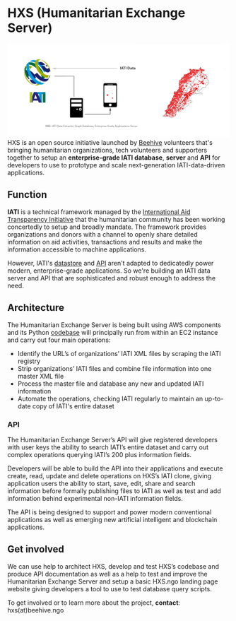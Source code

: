 # HXS (Humanitarian Exchange Server)
![HXS Diagram](https://github.com/HXS-API/Server/blob/master/HXS_API.png)
HXS is an open source initiative launched by [Beehive](https://beehive.ngo) volunteers that's bringing humanitarian organizations, tech volunteers and supporters together to setup an **enterprise-grade IATI database**, **server** and **API** for developers to use to prototype and scale next-generation IATI-data-driven applications.
## Function

**IATI** is a technical framework managed by the [International Aid Transparency Initiative](http://iatistandard.org) that the humanitarian community has been working concertedly to setup and broadly mandate. The framework provides organizations and donors with a channel to openly share detailed information on aid activities, transactions and results and make the information accessible to machine applications.

However, IATI's [datastore](http://datastore.iatistandard.org/docs/) and [API](https://iatiregistry.org/registry-api) aren't adapted to dedicatedly power modern, enterprise-grade applications. So we're building an IATI data server and API that are sophisticated and robust enough to address the need.

## Architecture

The Humanitarian Exchange Server is being built using AWS components and its Python [codebase](https://github.com/HXS-API/Server/tree/master/Codebase) will principally run from within an EC2 instance and carry out four main operations:

* Identify the URL’s of organizations’ IATI XML files by scraping the IATI registry
* Strip organizations’ IATI files and combine file information into one master XML file
* Process the master file and database any new and updated IATI information
* Automate the operations, checking IATI regularly to maintain an up-to-date copy of IATI's entire dataset

### API

The Humanitarian Exchange Server’s API will give registered developers with user keys the ability to search IATI’s entire dataset and carry out complex operations querying IATI’s 200 plus information fields.

Developers will be able to build the API into their applications and execute create, read, update and delete operations on HXS’s IATI clone, giving application users the ability to start, save, edit, share and search information before formally publishing files to IATI as well as test and add information behind experimental non-IATI information fields.

The API is being designed to support and power modern conventional applications as well as emerging new artificial intelligent and blockchain applications.

## Get involved

We can use help to architect HXS, develop and test HXS’s codebase and produce API documentation as well as a help to test and improve the Humanitarian Exchange Server and setup a basic HXS.ngo landing page website giving developers a tool to use to test database query scripts.

To get involved or to learn more about the project, **contact**: hxs(at)beehive.ngo
